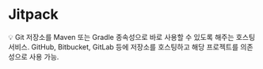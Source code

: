 # Jitpack

<aside>
💡 Git 저장소를 Maven 또는 Gradle 종속성으로 바로 사용할 수 있도록 해주는 호스팅 서비스.
GitHub, Bitbucket, GitLab 등에 저장소를 호스팅하고 해당 프로젝트를 의존성으로 사용 가능.

</aside>